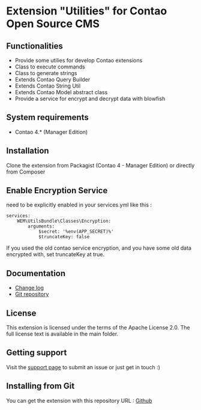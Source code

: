 Extension "Utilities" for Contao Open Source CMS
======================

Functionalities
-------------------
 * Provide some utilies for develop Contao extensions
 * Class to execute commands
 * Class to generate strings
 * Extends Contao Query Builder
 * Extends Contao String Util
 * Extends Contao Model abstract class
 * Provide a service for encrypt and decrypt data with blowfish

System requirements
-------------------

 * Contao 4.* (Manager Edition)

Installation
------------

Clone the extension from Packagist (Contao 4 - Manager Edition) or directly from Composer

Enable Encryption Service
------------
need to be explicitly enabled in your services.yml like this :
```YML
services:
    WEM\UtilsBundle\Classes\Encryption:
        arguments:
            $secret: '%env(APP_SECRET)%'
            $truncateKey: false
```
If you used the old contao service encryption, and you have some old data encrypted with, set truncateKey at true.

Documentation
-------------

 * [Change log][1]
 * [Git repository][2]

License
-------

This extension is licensed under the terms of the Apache License 2.0. The full license text is
available in the main folder.

Getting support
---------------

Visit the [support page][3] to submit an issue or just get in touch :)


Installing from Git
-------------------

You can get the extension with this repository URL : [Github][2]

[1]: CHANGELOG.md
[2]: https://github.com/web-ex-machina/contao-utils
[3]: https://github.com/web-ex-machina/contao-utils/issues